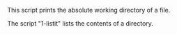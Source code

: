 This script prints the absolute working directory of a file.

The script "1-listit" lists the contents of a directory. 
